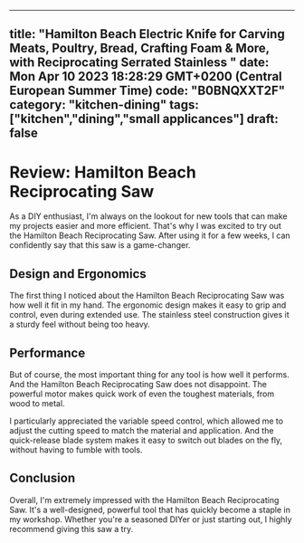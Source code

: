 
---
title: "Hamilton Beach Electric Knife for Carving Meats, Poultry, Bread, Crafting Foam & More, with Reciprocating Serrated Stainless " 
date: Mon Apr 10 2023 18:28:29 GMT+0200 (Central European Summer Time)
code: "B0BNQXXT2F"
category: "kitchen-dining"
tags: ["kitchen","dining","small applicances"] 
draft: false
---
    
# Review: Hamilton Beach Reciprocating Saw

As a DIY enthusiast, I'm always on the lookout for new tools that can make my projects easier and more efficient. That's why I was excited to try out the Hamilton Beach Reciprocating Saw. After using it for a few weeks, I can confidently say that this saw is a game-changer.

## Design and Ergonomics

The first thing I noticed about the Hamilton Beach Reciprocating Saw was how well it fit in my hand. The ergonomic design makes it easy to grip and control, even during extended use. The stainless steel construction gives it a sturdy feel without being too heavy.

## Performance

But of course, the most important thing for any tool is how well it performs. And the Hamilton Beach Reciprocating Saw does not disappoint. The powerful motor makes quick work of even the toughest materials, from wood to metal.

I particularly appreciated the variable speed control, which allowed me to adjust the cutting speed to match the material and application. And the quick-release blade system makes it easy to switch out blades on the fly, without having to fumble with tools.

## Conclusion

Overall, I'm extremely impressed with the Hamilton Beach Reciprocating Saw. It's a well-designed, powerful tool that has quickly become a staple in my workshop. Whether you're a seasoned DIYer or just starting out, I highly recommend giving this saw a try.